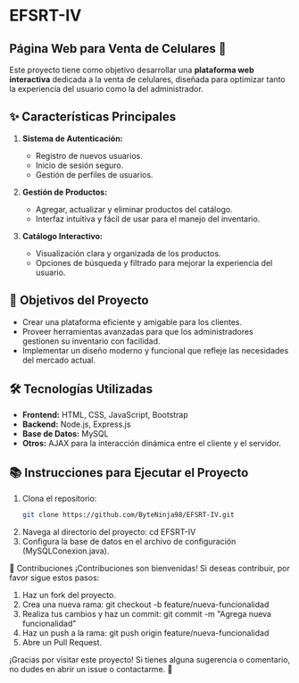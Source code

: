 # EFSRT-IV
## Página Web para Venta de Celulares 📱

Este proyecto tiene como objetivo desarrollar una **plataforma web interactiva** dedicada a la venta de celulares, diseñada para optimizar tanto la experiencia del usuario como la del administrador.

## ✨ Características Principales

1. **Sistema de Autenticación:**
   - Registro de nuevos usuarios.
   - Inicio de sesión seguro.
   - Gestión de perfiles de usuarios.

2. **Gestión de Productos:**
   - Agregar, actualizar y eliminar productos del catálogo.
   - Interfaz intuitiva y fácil de usar para el manejo del inventario.

3. **Catálogo Interactivo:**
   - Visualización clara y organizada de los productos.
   - Opciones de búsqueda y filtrado para mejorar la experiencia del usuario.

## 🚀 Objetivos del Proyecto

- Crear una plataforma eficiente y amigable para los clientes.
- Proveer herramientas avanzadas para que los administradores gestionen su inventario con facilidad.
- Implementar un diseño moderno y funcional que refleje las necesidades del mercado actual.

## 🛠️ Tecnologías Utilizadas

- **Frontend:** HTML, CSS, JavaScript, Bootstrap
- **Backend:** Node.js, Express.js
- **Base de Datos:** MySQL
- **Otros:** AJAX para la interacción dinámica entre el cliente y el servidor.

## 📚 Instrucciones para Ejecutar el Proyecto

1. Clona el repositorio:
   ```bash
   git clone https://github.com/ByteNinja98/EFSRT-IV.git
2. Navega al directorio del proyecto:
   cd EFSRT-IV
3. Configura la base de datos en el archivo de configuración (MySQLConexion.java).


🌟 Contribuciones
¡Contribuciones son bienvenidas! Si deseas contribuir, por favor sigue estos pasos:
1. Haz un fork del proyecto.
2. Crea una nueva rama:
   git checkout -b feature/nueva-funcionalidad
3. Realiza tus cambios y haz un commit:
   git commit -m "Agrega nueva funcionalidad"
4. Haz un push a la rama:
   git push origin feature/nueva-funcionalidad
5. Abre un Pull Request.

¡Gracias por visitar este proyecto! Si tienes alguna sugerencia o comentario, no dudes en abrir un issue o contactarme. 🚀
